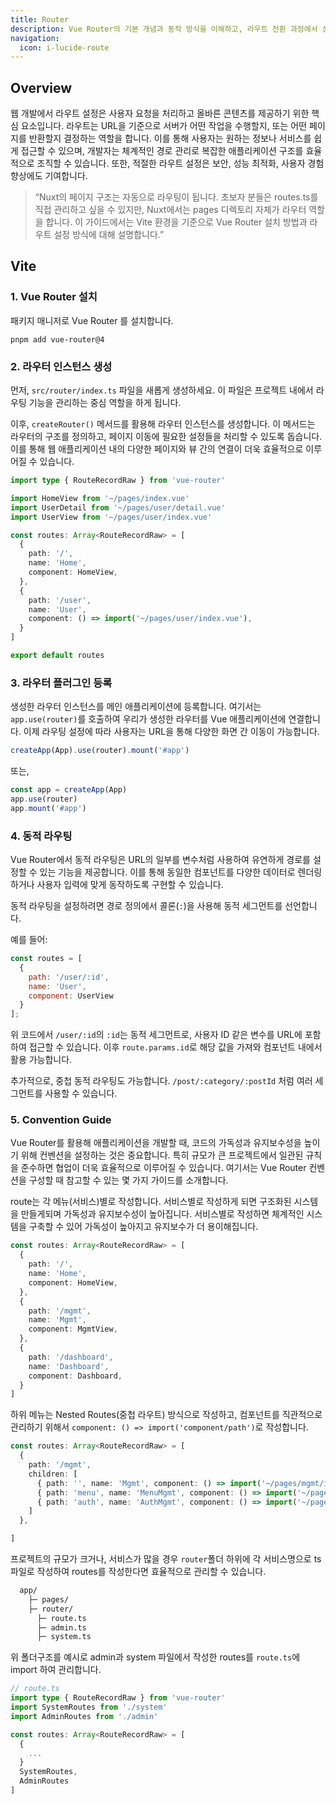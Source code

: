 ```yaml
---
title: Router
description: Vue Router의 기본 개념과 동작 방식을 이해하고, 라우트 전환 과정에서 상황에 맞게 적절한 기능을 활용하는 방법을 학습합니다.
navigation:
  icon: i-lucide-route
---
```


## Overview
웹 개발에서 라우트 설정은 사용자 요청을 처리하고 올바른 콘텐츠를 제공하기 위한 핵심 요소입니다. 라우트는 URL을 기준으로 서버가 어떤 작업을 수행할지, 또는 어떤 페이지를 반환할지 결정하는 역할을 합니다. 이를 통해 사용자는 원하는 정보나 서비스를 쉽게 접근할 수 있으며, 개발자는 체계적인 경로 관리로 복잡한 애플리케이션 구조를 효율적으로 조직할 수 있습니다. 또한, 적절한 라우트 설정은 보안, 성능 최적화, 사용자 경험 향상에도 기여합니다.

> “Nuxt의 페이지 구조는 자동으로 라우팅이 됩니다.
초보자 분들은 routes.ts를 직접 관리하고 싶을 수 있지만,
Nuxt에서는 pages 디렉토리 자체가 라우터 역할을 합니다.
이 가이드에서는 Vite 환경을 기준으로 Vue Router 설치 방법과 
라우트 설정 방식에 대해 설명합니다.” 

## Vite 
### 1. Vue Router 설치
패키지 매니저로 Vue Router 를 설치합니다.
```bash[pnpm]
pnpm add vue-router@4
```
### 2. 라우터 인스턴스 생성
먼저, `src/router/index.ts` 파일을 새롭게 생성하세요. 이 파일은 프로젝트 내에서 라우팅 기능을 관리하는 중심 역할을 하게 됩니다. 

이후, `createRouter()` 메서드를 활용해 라우터 인스턴스를 생성합니다. 이 메서드는 라우터의 구조를 정의하고, 페이지 이동에 필요한 설정들을 처리할 수 있도록 돕습니다. 이를 통해 웹 애플리케이션 내의 다양한 페이지와 뷰 간의 연결이 더욱 효율적으로 이루어질 수 있습니다. 
```typescript
import type { RouteRecordRaw } from 'vue-router'

import HomeView from '~/pages/index.vue'
import UserDetail from '~/pages/user/detail.vue'
import UserView from '~/pages/user/index.vue'

const routes: Array<RouteRecordRaw> = [
  {
    path: '/',
    name: 'Home',
    component: HomeView,
  },
  {
    path: '/user',
    name: 'User',
    component: () => import('~/pages/user/index.vue'),
  }
]

export default routes
```
### 3. 라우터 플러그인 등록
생성한 라우터 인스턴스를 메인 애플리케이션에 등록합니다. 여기서는 `app.use(router)`를 호출하여 우리가 생성한 라우터를 Vue 애플리케이션에 연결합니다. 이제 라우팅 설정에 따라 사용자는 URL을 통해 다양한 화면 간 이동이 가능합니다.
```js
createApp(App).use(router).mount('#app')
```
또는,
```js
const app = createApp(App)
app.use(router)
app.mount('#app')
```

### 4. 동적 라우팅
Vue Router에서 동적 라우팅은 URL의 일부를 변수처럼 사용하여 유연하게 경로를 설정할 수 있는 기능을 제공합니다. 이를 통해 동일한 컴포넌트를 다양한 데이터로 렌더링하거나 사용자 입력에 맞게 동작하도록 구현할 수 있습니다.

동적 라우팅을 설정하려면 경로 정의에서 콜론(`:`)을 사용해 동적 세그먼트를 선언합니다. 

예를 들어:

```js
const routes = [
  {
    path: '/user/:id',
    name: 'User',
    component: UserView
  }
];
```
위 코드에서 `/user/:id`의 `:id`는 동적 세그먼트로, 사용자 ID 같은 변수를 URL에 포함하여 접근할 수 있습니다. 이후 `route.params.id`로 해당 값을 가져와 컴포넌트 내에서 활용 가능합니다.

추가적으로, 중첩 동적 라우팅도 가능합니다. `/post/:category/:postId` 처럼 여러 세그먼트를 사용할 수 있습니다.

### 5. Convention Guide
Vue Router를 활용해 애플리케이션을 개발할 때, 코드의 가독성과 유지보수성을 높이기 위해 컨벤션을 설정하는 것은 중요합니다. 특히 규모가 큰 프로젝트에서 일관된 규칙을 준수하면 협업이 더욱 효율적으로 이루어질 수 있습니다. 여기서는 Vue Router 컨벤션을 구성할 때 참고할 수 있는 몇 가지 가이드를 소개합니다.

route는 각 메뉴(서비스)별로 작성합니다. 서비스별로 작성하게 되면 구조화된 시스템을 만들게되며 가독성과 유지보수성이 높아집니다. 서비스별로 작성하면 체계적인 시스템을 구축할 수 있어 가독성이 높아지고 유지보수가 더 용이해집니다.
```ts
const routes: Array<RouteRecordRaw> = [
  {
    path: '/',
    name: 'Home',
    component: HomeView,
  },
  {
    path: '/mgmt',
    name: 'Mgmt',
    component: MgmtView,
  },
  {
    path: '/dashboard',
    name: 'Dashboard',
    component: Dashboard,
  }
]
```
하위 메뉴는 Nested Routes(중첩 라우트) 방식으로 작성하고, 컴포넌트를 직관적으로 관리하기 위해서 `component: () => import('component/path')`로 작성합니다.
```ts
const routes: Array<RouteRecordRaw> = [
  {
    path: '/mgmt',
    children: [
      { path: '', name: 'Mgmt', component: () => import('~/pages/mgmt/index.vue') },
      { path: 'menu', name: 'MenuMgmt', component: () => import('~/pages/mgmt/menu.vue') },
      { path: 'auth', name: 'AuthMgmt', component: () => import('~/pages/mgmt/auth.vue') },
    ]
  },

]
```
프로젝트의 규모가 크거나, 서비스가 많을 경우 `router`폴더 하위에 각 서비스명으로 ts파일로 작성하여 routes를 작성한다면 효율적으로 관리할 수 있습니다.
```bash
  app/
    ├─ pages/
    ├─ router/
      ├─ route.ts
      ├─ admin.ts
      ├─ system.ts
```
위 폴더구조를 예시로 admin과 system 파일에서 작성한 routes를 `route.ts`에 import 하여 관리합니다.

```ts
// route.ts
import type { RouteRecordRaw } from 'vue-router'
import SystemRoutes from './system'
import AdminRoutes from './admin'

const routes: Array<RouteRecordRaw> = [
  {
    ...
  }
  SystemRoutes,
  AdminRoutes
]
```
